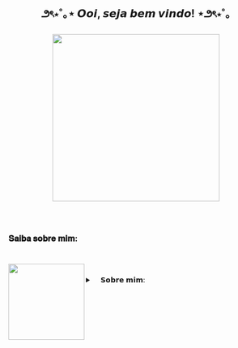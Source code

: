 <h2 align="center">౨ৎ⋆˚｡⋆  𝙊𝙤𝙞, 𝙨𝙚𝙟𝙖 𝙗𝙚𝙢 𝙫𝙞𝙣𝙙𝙤!  ⋆౨ৎ⋆˚｡</h2>

###

<div align="center">
  <img height="330" src="https://media1.giphy.com/media/v1.Y2lkPTc5MGI3NjExNGVkZjh3M2Z4cXZ4OTlwYW5vOGsybG41bWEwdWpxdnFqcHl5MDN4ZiZlcD12MV9pbnRlcm5hbF9naWZfYnlfaWQmY3Q9Zw/XkZhsYx3l8rDO/giphy.webp"  />
</div>

###

<br clear="both">

<h3 align="left">𝐒𝐚𝐢𝐛𝐚 𝐬𝐨𝐛𝐫𝐞 𝐦𝐢𝐦:</h3>

###

<br clear="both">

<img align="left" height="150" src="https://media1.giphy.com/media/v1.Y2lkPTc5MGI3NjExaDRvNnV5NzAxZzZpdWEzYmQ2NHZkcDFpMmRicnJteWpxajVheGI4bSZlcD12MV9pbnRlcm5hbF9naWZfYnlfaWQmY3Q9Zw/kdQqSfBiIkAVGCAIOD/giphy.webp"  />

###

<!-- Dropdown -->
<details>
  <summary> 
⠀   𝗦𝗼𝗯𝗿𝗲 𝗺𝗶𝗺: </summary>
  ㅤ
     — 💬 𝘌𝘶 𝘮𝘦 𝘤𝘩𝘢𝘮𝘰 𝘓𝘢𝘶𝘳𝘢, 𝘵𝘦𝘯𝘩𝘰 17 𝘢𝘯𝘰𝘴 𝘦 𝘤𝘶𝘳𝘴𝘰 𝘋𝘦𝘴𝘦𝘯𝘷𝘰𝘭𝘷𝘪𝘮𝘦𝘯𝘵𝘰 𝘥𝘦 𝘚𝘪𝘴𝘵𝘦𝘮𝘢𝘴 𝘯𝘰 𝘚𝘌𝘕𝘈𝘐 𝘗𝘢𝘶𝘭𝘰 𝘚𝘬𝘢𝘧, 𝘦𝘮 𝘚𝘊𝘚.
  ㅤ — 𝘌𝘶 𝘨𝘰𝘴𝘵𝘰 𝘥𝘦 𝘢𝘳𝘵𝘦, 𝘫𝘰𝘨𝘰𝘴, 𝘭𝘪𝘵𝘦𝘳𝘢𝘵𝘶𝘳𝘢, 𝘮ú𝘴𝘪𝘤𝘢, 𝘢𝘯𝘪𝘮𝘢𝘪𝘴 𝘦 𝘤𝘪𝘯𝘦𝘮𝘢! <3
       ㅤ
     
</details>
